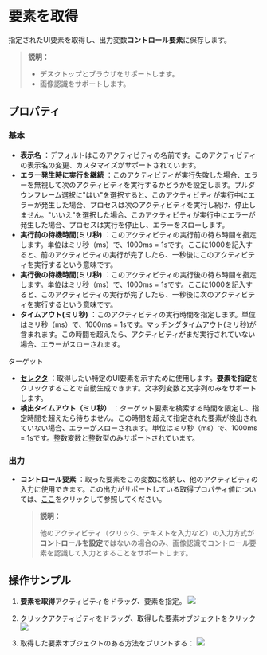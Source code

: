 # 要素を取得

指定されたUI要素を取得し、出力変数**コントロール要素**に保存します。
>**説明：**
>- デスクトップとブラウザをサポートします。
>- 画像認識をサポートします。


## プロパティ

### 基本

- **表示名** ：デフォルトはこのアクティビティの名前です。このアクティビティの表示名の変更、カスタマイズがサポートされています。
- **エラー発生時に実行を継続** ：このアクティビティが実行失敗した場合、エラーを無視して次のアクティビティを実行するかどうかを設定します。プルダウンフレーム選択に"はい"を選択すると、このアクティビティが実行中にエラーが発生した場合、プロセスは次のアクティビティを実行し続け、停止しません。"いいえ"を選択した場合、このアクティビティが実行中にエラーが発生した場合、プロセスは実行を停止し、エラーをスローします。
- **実行前の待機時間(ミリ秒)** ：このアクティビティの実行前の待ち時間を指定します。単位はミリ秒（ms）で、1000ms = 1sです。ここに1000を記入すると、前のアクティビティの実行が完了したら、一秒後にこのアクティビティを実行するという意味です。
- **実行後の待機時間(ミリ秒)** ：このアクティビティの実行後の待ち時間を指定します。単位はミリ秒（ms）で、1000ms = 1sです。ここに1000を記入すると、このアクティビティの実行が完了したら、一秒後に次のアクティビティを実行するという意味です。
- **タイムアウト(ミリ秒)** ：このアクティビティの実行時間を指定します。単位はミリ秒（ms）で、1000ms = 1sです。マッチングタイムアウト(ミリ秒)が含まれます。この時間を超えたら、アクティビティがまだ実行されていない場合、エラーがスローされます。

ターゲット

- **[セレクタ](../Appendix/Selector.md)** ：取得したい特定のUI要素を示すために使用します。**要素を指定**をクリックすることで自動生成できます。文字列変数と文字列のみをサポートします。
- **検出タイムアウト（ミリ秒）** ：ターゲット要素を検索する時間を限定し、指定時間を超えたら待ちません。この時間を超えて指定された要素が検出されていない場合、エラーがスローされます。単位はミリ秒（ms）で、1000ms = 1sです。整数変数と整数型のみサポートされています。

### 出力

- **コントロール要素** ：取った要素をこの変数に格納し、他のアクティビティの入力に使用できます。この出力がサポートしている取得プロパティ値については、[ここ](../Appendix/SupportedAttribute.md?_v=v2020.4)をクリックして参照してください。

  >**説明：**
  >
  >他のアクティビティ（クリック、テキストを入力など）の入力方式が**コントロールを設定**ではないの場合のみ、画像認識でコントロール要素を認識して入力とすることをサポートします。

## 操作サンプル
1. **要素を取得**アクティビティをドラッグ、要素を指定。
![](https://docimages.blob.core.chinacloudapi.cn/images/Activities/getElement1.png)

2. クリックアクティビティをドラッグ、取得した要素オブジェクトをクリック
![](https://docimages.blob.core.chinacloudapi.cn/images/Activities/getElement2.png)

3. 取得した要素オブジェクトのある方法をプリントする：
![](https://docimages.blob.core.chinacloudapi.cn/images/Activities/getElement3.png)



